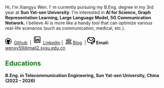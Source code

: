 Hi, I'm Xiangyu Wen. I' m currently pursuing my B.Eng. degree in my 3rd year at **Sun Yat-sen University**. I'm interested in **AI for Science, Graph Representation Learning, Large Language Model, 5G Communication Network.**  I believe AI is more like a handy tool that can optimize various real-life scenarios (such as communication, medical, etc.).<br>

<a href="https://github.com/Mosfish" target="_blank"><img src="./static/assets/img/git.webp" alt="github" width="20"></a> &nbsp;<a href="https://github.com/Mosfish">Github</a> &nbsp;| <a href="https://www.linkedin.com/in/xiangyuwen-mosfish" target="_blank"><img src="./static/assets/img/lin.webp" alt="linkedin" width="30"></a>&nbsp;<a href="https://www.linkedin.com/in/xiangyuwen-mosfish">Linkedin</a>&nbsp;| &nbsp;<a href="https://mosfish.github.io/wxyblog" target="_blank"><img src="./static/assets/img/blog.webp" alt="blog" width="20"></a>&nbsp;<a href="https://mosfish.github.io/wxyblog">Blog</a> &nbsp;| <img src="./static/assets/img/mail.webp" alt="mail" width="25" /> **Email:** wenxy59@mail2.sysu.edu.cn

## <span style="color: green;">**Educations**</span>
**B.Eng. in Telecommunication Engineering, Sun Yat-sen University, China (2022 – 2026)**